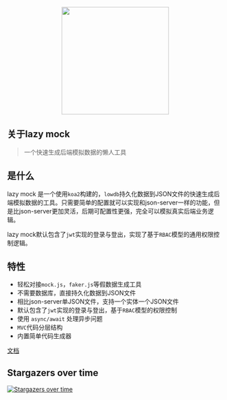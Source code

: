<p align="center">
    <a href="https://github.com/wjkang/lazy-mock">
        <img width="250" src="https://raw.githubusercontent.com/wjkang/lazy-mock/master/screenshot/1.jpg">
    </a>
</p>

## 关于lazy mock
> 一个快速生成后端模拟数据的懒人工具

## 是什么

lazy mock 是一个使用`koa2`构建的，`lowdb`持久化数据到JSON文件的快速生成后端模拟数据的工具。只需要简单的配置就可以实现和json-server一样的功能，但是比json-server更加灵活，后期可配置性更强，完全可以模拟真实后端业务逻辑。  

lazy mock默认包含了`jwt`实现的登录与登出，实现了基于`RBAC`模型的通用权限控制逻辑。


## 特性
- 轻松对接`mock.js`，`faker.js`等假数据生成工具
- 不需要数据库，直接持久化数据到JSON文件
- 相比json-server单JSON文件，支持一个实体一个JSON文件
- 默认包含了`jwt`实现的登录与登出，基于`RBAC`模型的权限控制
- 使用 `async/await` 处理异步问题
- `MVC`代码分层结构
- 内置简单代码生成器



[文档](https://wjkang.github.io/lazy-mock)

## Stargazers over time

[![Stargazers over time](https://starcharts.herokuapp.com/wjkang/lazy-mock.svg)](https://starcharts.herokuapp.com/wjkang/lazy-mock)












